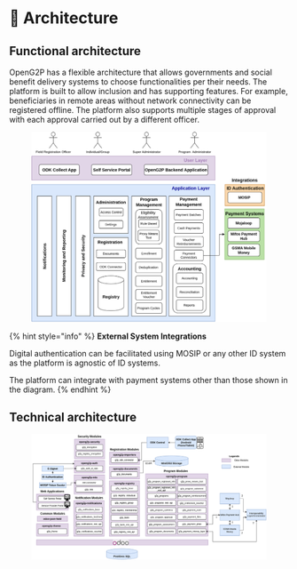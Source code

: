 # 🏢 Architecture

## Functional architecture

OpenG2P has a flexible architecture that allows governments and social benefit delivery systems to choose functionalities per their needs. The platform is built to allow inclusion and has supporting features. For example, beneficiaries in remote areas without network connectivity can be registered offline. The platform also supports multiple stages of approval with each approval carried out by a different officer.

<figure><img src="https://github.com/OpenG2P/openg2p-documentation/raw/010947477bc4c70effbe42ce936e3813ecbfb648/.gitbook/assets/functional-architecture.png" alt=""><figcaption></figcaption></figure>

{% hint style="info" %}
**External System Integrations**

Digital authentication can be facilitated using MOSIP or any other ID system as the platform is agnostic of ID systems.

The platform can integrate with payment systems other than those shown in the diagram.
{% endhint %}

## Technical architecture

<figure><img src="https://github.com/OpenG2P/openg2p-documentation/raw/010947477bc4c70effbe42ce936e3813ecbfb648/.gitbook/assets/technical-architecture.png" alt=""><figcaption></figcaption></figure>
